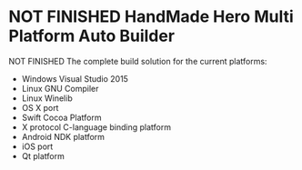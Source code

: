 NOT FINISHED HandMade Hero Multi Platform Auto Builder
=========================================
NOT FINISHED The complete build solution for the current platforms:

* Windows Visual Studio 2015
* Linux GNU Compiler
* Linux Winelib
* OS X port
* Swift Cocoa Platform
* X protocol C-language binding platform
* Android NDK platform
* iOS port
* Qt platform
